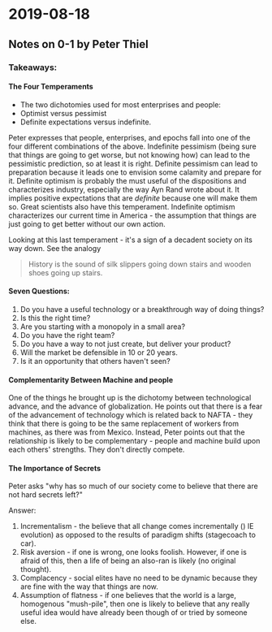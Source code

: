 # 2019-08-18

## Notes on 0-1 by Peter Thiel

### Takeaways:

#### The Four Temperaments
* The two dichotomies used for most enterprises and people:
 * Optimist versus pessimist
 * Definite expectations versus indefinite.


 Peter expresses that people, enterprises, and epochs fall into one of the four different combinations of the above. Indefinite pessimism (being sure that things are going to get worse, but not knowing how) can lead to the pessimistic prediction, so at least it is right. Definite pessimism can lead to preparation because it leads one to envision some calamity and prepare for it. Definite optimism is probably the must useful of the dispositions and characterizes industry, especially the way Ayn Rand wrote about it. It implies positive expectations that are *definite* because one will make them so. Great scientists also have this temperament. Indefinite optimism characterizes our current time in America - the assumption that things are just going to get better without our own action.

 Looking at this last temperament - it's a sign of a decadent society on its way down. See the analogy

 > History is the sound of silk slippers going down stairs and wooden shoes going up stairs.



#### Seven Questions:

1. Do you have a useful technology or a breakthrough way of doing things?
2. Is this the right time?
3. Are you starting with a monopoly in a small area?
4. Do you have the right team?
5. Do you have a way to not just create, but deliver your product?
6. Will the market be defensible in 10 or 20 years.
7. Is it an opportunity that others haven't seen?


#### Complementarity Between Machine and people

One of the things he brought up is the dichotomy between technological advance, and the advance of globalization. He points out that there is a fear of the advancement of technology which is related back to NAFTA - they think that there is going to be the same replacement of workers from machines, as there was from Mexico. Instead, Peter points out that the relationship is likely to be complementary - people and machine build upon each others' strengths. They don't directly compete.

#### The Importance of Secrets

Peter asks "why has so much of our society come to believe that there are not hard secrets left?"

Answer:
1. Incrementalism - the believe that all change comes incrementally ()
IE evolution) as opposed to the results of paradigm shifts (stagecoach to car).
2. Risk aversion - if one is wrong, one looks foolish. However, if one is afraid of this, then a life of being an also-ran is likely (no original thought).
3. Complacency - social elites have no need to be dynamic because they are fine with the way that things are now.
4. Assumption of flatness - if one believes that the world is a large, homogenous "mush-pile", then one is likely to believe that any really useful idea would have already been though of or tried by someone else.
